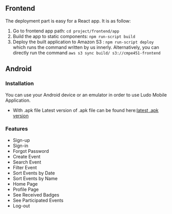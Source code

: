 ## Frontend

The deployment part is easy for a React app. It is as follow:

1. Go to frontend app path:  `cd project/frontend/app`
2. Build the app to static components: `npm run-script build`
3. Deploy the built application to Amazon S3 : `npm run-script deploy` which runs the command written by us innerly. Alternatively, you can directly run the command `aws s3 sync build/ s3://cmpe451-frontend`


## Android

### Installation
You can use your Android device or an emulator in order to use Ludo Mobile Application.

- With .apk file 
Latest version of .apk file can be found here:[latest .apk version](https://github.com/bounswe/2021SpringGroup5/blob/master/project/android/app/build/app/outputs/flutter-apk/app-release.apk)

### Features
* Sign-up
* Sign-in
* Forgot Password
* Create Event
* Search Event
* Filter Event
* Sort Events by Date
* Sort Events by Name
* Home Page
* Profile Page
* See Received Badges
* See Participated Events
* Log-out
